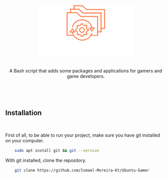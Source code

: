 <div align="center">
    <img  width="300px" src="./assets/logo.png" alt="logo"/>
    <br><br>
    <p>A Bash script that adds some packages and applications for gamers and game developers.</p>
</div>


<br><br><br>


<div>
    <h2>Installation</h2>
    <br>
    <p>First of all, to be able to run your project, make sure you have git installed on your computer.</p>

```bash
    sudo apt install git && git --version
```

<p>With git installed, clone the repository.</p>

```bash
    git clone https://github.com/Ismael-Moreira-Kt/Ubuntu-Gamer
```
</div>


<br><br><br>


